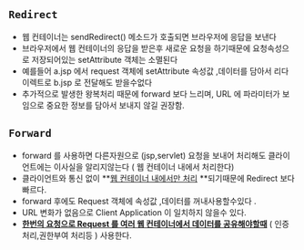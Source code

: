 ## `Redirect`

* 웹 컨테이너는 sendRedirect() 메소드가 호출되면 브라우저에 응답을 보낸다
* 브라우저에서 웹 컨테이너의 응답을 받은후 새로운 요청을 하기때문에 요청속성으로 저장되어있는 setAttribute 객체는 소멸된다
* 예를들어 a.jsp 에서 request 객체에 setAttribute 속성값 ,데이터를 담아서 리다이렉트로 b.jsp 로 전달해도 받을수없다
* 추가적으로 발생한 왕복처리 때문에 forward 보다 느리며, URL 에 파라미터가 보임으로 중요한 정보를 담아서 보내지 않길 권장함.



## `Forward`

* forward 를 사용하면 다른자원으로 (jsp,servlet) 요청을 보내어 처리해도 클라이언트에는 이사실을 알리지않는다 ( 웹 컨테이너 내에서 처리한다)
* 클라이언트와 통신 없이 **<u>웹 컨테이너 내에서만 처리</u> **되기때문에 Redirect 보다 빠르다.
* forward 후에도 Request 객체에 속성값 ,데이터를 꺼내사용할수있다 .
* URL 변화가 없음으로 Client Application 이 일치하지 않을수 있다.
* **<u>한번의 요청으로 Request 를 여러 웹 컨테이너에서 데이터를 공유해야할때</u>** ( 인증처리,권한부여 처리등 ) 사용한다.

